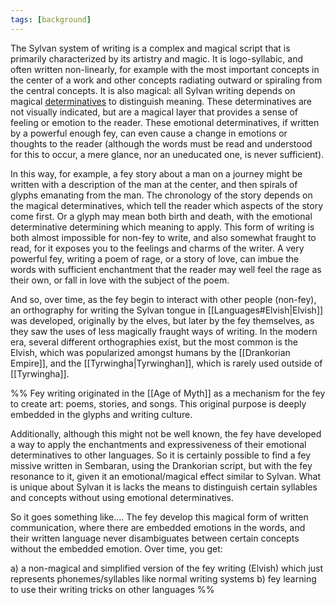 ```yaml
---
tags: [background]
---
```


The Sylvan system of writing is a complex and magical script that is primarily characterized by its artistry and magic. It is logo-syllabic, and often written non-linearly, for example with the most important concepts in the center of a work and other concepts radiating outward or spiraling from the central concepts. It is also magical: all Sylvan writing depends on magical [determinatives](https://en.wikipedia.org/wiki/Determinative) to distinguish meaning. These determinatives are not visually indicated, but are a magical layer that provides a sense of feeling or emotion to the reader.  These emotional determinatives, if written by a powerful enough fey, can even cause a change in emotions or thoughts to the reader (although the words must be read and understood for this to occur, a mere glance, nor an uneducated one, is never sufficient).

In this way, for example, a fey story about a man on a journey might be written with a description of the man at the center, and then spirals of glyphs emanating from the man. The chronology of the story depends on the magical determinatives, which tell the reader which aspects of the story come first. Or a glyph may mean both birth and death, with the emotional determinative determining which meaning to apply. This form of writing is both almost impossible for non-fey to write, and also somewhat fraught to read, for it exposes you to the feelings and charms of the writer. A very powerful fey, writing a poem of rage, or a story of love, can imbue the words with sufficient enchantment that the reader may well feel the rage as their own, or fall in love with the subject of the poem. 

And so, over time, as the fey begin to interact with other people (non-fey), an orthography for writing the Sylvan tongue in [[Languages#Elvish|Elvish]] was developed, originally by the elves, but later by the fey themselves, as they saw the uses of less magically fraught ways of writing. In the modern era, several different orthographies exist, but the most common is the Elvish, which was popularized amongst humans by the [[Drankorian Empire]], and the [[Tyrwingha|Tyrwinghan]], which is rarely used outside of [[Tyrwingha]].

%% 
Fey writing originated in the [[Age of Myth]] as a mechanism for the fey to create art: poems, stories, and songs. This original purpose is deeply embedded in the glyphs and writing culture. 

Additionally, although this might not be well known, the fey have developed a way to apply the enchantments and expressiveness of their emotional determinatives to other languages. So it is certainly possible to find a fey missive written in Sembaran, using the Drankorian script, but with the fey resonance to it, given it an emotional/magical effect similar to Sylvan. What is unique about Sylvan it is lacks the means to distinguish certain syllables and concepts without using emotional determinatives.

 So it goes something like.... The fey develop this magical form of written communication, where there are embedded emotions in the words, and their written language never disambiguates between certain concepts without the embedded emotion. Over time, you get: 
 
 a) a non-magical and simplified version of the fey writing (Elvish) which just represents phonemes/syllables like normal writing systems 
 b) fey learning to use their writing tricks on other languages
%%